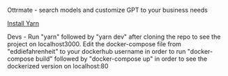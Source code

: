 Ottrmate - search models and customize GPT to your business needs

<a href="https://yarnpkg.com/getting-started/install">Install Yarn</a>
<p> Devs - Run "yarn" followed by "yarn dev" after cloning the repo to see the project on localhost3000.
Edit the docker-compose file from "eddiefahrenheit" to your dockerhub username in order to run
"docker-compose build" followed by "docker-compose up" in order to see the dockerized version on localhost:80 </p>
